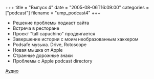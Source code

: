 +++
title = "Выпуск 4"
date = "2005-08-06T16:09:00"
categories = ["podcast"]
filename = "ump_podcast4"
+++


- Решение проблемы подкаст сайта
- Встреча в ресторане
- Проект "tall capuchino" продвигается
- Завершение истории с моим необразованным хаккером
- Podsafe музыка. Drive, Rotoscope
- Новая мышка от Apple
- Странные дорожные знаки
- Проблемы с Apple podcast directory

[Аудио](https://podcast.umputun.com/media/ump_podcast4.mp3)
<audio src="https://podcast.umputun.com/media/ump_podcast4.mp3" preload="none">